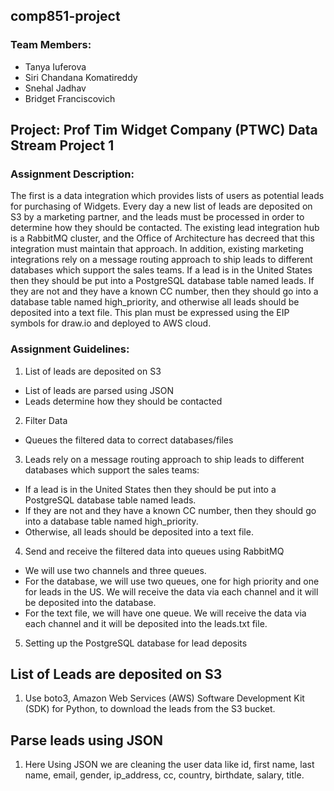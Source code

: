 ## comp851-project
### Team Members:
- Tanya Iuferova
- Siri Chandana Komatireddy 
- Snehal Jadhav 
- Bridget Franciscovich 
## Project: Prof Tim Widget Company (PTWC) Data Stream Project 1
### Assignment Description:
The first is a data integration which provides lists of users as potential leads for purchasing of Widgets.  Every day a new list of leads are deposited on S3 by a marketing partner, and the leads must be processed in order to determine how they should be contacted.  The existing lead integration hub is a RabbitMQ cluster, and the Office of Architecture has decreed that this integration must maintain that approach.  In addition, existing marketing integrations rely on a message routing approach to ship leads to different databases which support the sales teams.  If a lead is in the United States then they should be put into a PostgreSQL database table named leads.  If they are not and they have a known CC number, then they should go into a database table named high_priority, and otherwise all leads should be deposited into a text file.  This plan must be expressed using the EIP symbols for draw.io and deployed to AWS cloud.
### Assignment Guidelines:
1. List of leads are deposited on S3
  - List of leads are parsed using JSON
  - Leads determine how they should be contacted 
2. Filter Data 
  - Queues the filtered data to correct databases/files 
3. Leads rely on a message routing approach to ship leads to different databases which support the sales teams: 
  - If a lead is in the United States then they should be put into a PostgreSQL database table named leads. 
  - If they are not and they have a known CC number, then they should go into a database table named high_priority.
  - Otherwise, all leads should be deposited into a text file. 
 4. Send and receive the filtered data into queues using RabbitMQ 
 - We will use two channels and three queues.  
 - For the database, we will use two queues, one for high priority and one for leads in the US. We will receive the data via each channel and it will be deposited into the database.
 - For the text file, we will have one queue. We will receive the data via each channel and it will be deposited into the leads.txt file.
 5. Setting up the PostgreSQL database for lead deposits

## List of Leads are deposited on S3
1. Use boto3, Amazon Web Services (AWS) Software Development Kit (SDK) for Python, to download the leads from the S3 bucket.

## Parse leads using JSON
1. Here Using JSON we are cleaning the user data like id, first name, last name, email, gender, ip_address, cc, country, birthdate, salary, title.
